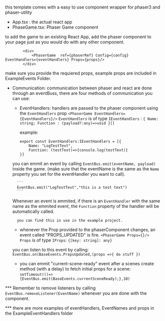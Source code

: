 this template comes with a easy to use component wrapper for phaser3 and phaser-utility

- App.tsx : the actual react app
- PhaseGame.tsx: Phaser Game component

to add the game to an existing React App, add the phaser component to your page just as you would do with any other component.

```
        <div>
            <PhaserGame  ref={phaserRef} Config={config} EventHandlers={eventHandlers} Props={props}/>
        </div>
```

make sure you provide the requiered props, example props are included in ExampleEvents Folder.

- Communication:
    communication between phaser and react are done through an eventBuss, there are four methods of communication you can use:

    - EventHandlers: handlers are passed to the phaser component using the `EventHandlers` prop
        `<PhaserGame EventHandlers={EventHandlers}/>`
        `EventHandlers` is of type `IEventHandlers` : `{ Name: string; Function : (payload?:any)=>void }[]`

        example:
        ```
        export const EventHandlers:IEventHandlers = [{
            Name: "LogTestText",
            Function: (testText)=>{console.log(testText)}
        }]
        ```

    you can emmit an event by calling `EventBus.emit(eventName, payload)` inside the game. (make sure that the eventName is the same as the `Name` property you set for the eventHandler you want to call).

        ```
        EventBus.emit("LogTestText","this is a test text")
        ```

    Whenever an event is emmited, if there is an `EventHandler` with the same name as the emmited event, the `Function` property of the handler will be automatically called.

        you can find this in use in the example project.

    - whenever the Prop provided to the phaserComponent changes, an event called "PROPS_UPDATED" is fire.
        `<PhaserGame Props={}/>`
        `Props` is of type `IProps`: `{[key: string]: any}`

    you can listen to this event by calling:
        `EventBus.on(BaseEvents.PropsUpdated,(props =>{ do stuff })`

    - you can emmit "current-scene-ready" event after a scenes create method (with a delay) to fetch initial props for a scene:
        `setTimeout(()=>{EventBus.emit(BaseEvents.currentSceneReady);},10)`


*** Remember to remove listeners by calling `EventBus.removeListener(EventName)` whenever you are done with the component.

*** there are more examples of eventHandlers, EventNames and props in the ExampleEventHandlers folder